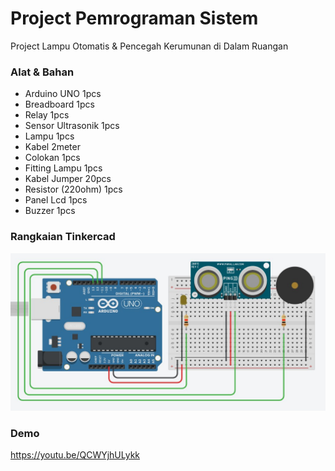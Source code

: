 # Project Pemrograman Sistem
Project Lampu Otomatis &amp; Pencegah Kerumunan di Dalam Ruangan

### Alat & Bahan

- Arduino UNO 1pcs
- Breadboard 1pcs
- Relay 1pcs
- Sensor Ultrasonik 1pcs
- Lampu 1pcs
- Kabel 2meter
- Colokan 1pcs
- Fitting Lampu 1pcs
- Kabel Jumper 20pcs
- Resistor (220ohm) 1pcs
- Panel Lcd 1pcs
- Buzzer 1pcs

### Rangkaian Tinkercad

![Rangkaian](https://github.com/arialghifari/project-pemrograman-sistem/blob/main/rangkaian.jpg)

### Demo

https://youtu.be/QCWYjhULykk

